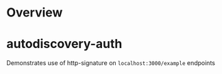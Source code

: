 # Overview 

# autodiscovery-auth
Demonstrates use of http-signature on `localhost:3000/example` endpoints

